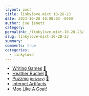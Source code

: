 ```yaml
---
layout: post
title: linkylove.mixt 10-28-23
date: 2023-10-28 10:00:03 -0400
author: joe jenett
category: 
permalink: /linkylove-mixt-10-28-23/
slug: linkylove-mixt-10-28-23
summary: 
comments: true
categories:
  - linkylove
---
```

<ul class="linkylove">
	<li><a title="Writing Games – The blog dedicated to text-based gaming" href="https://writing-games.com/">Writing Games</a> <a href="https://pinboard.in/u:tdjones">📌</a></li>
	<li><a title="Heather Buchel" href="https://heather-buchel.com/">Heather Buchel</a> <a href="https://pinboard.in/u:angusf">📌</a></li>
	<li><a title="Puzzmo - the (new) place for thoughtful puzzles" href="https://launch.puzzmo.com/">Puzzmo</a> <small>(<a href="https://www.puzzmo.com/public-policy-page">privacy</a>)</small> <a href="https://pinboard.in/u:angusf">📌</a></li>
	<li><a title="Internet Artifacts" href="https://neal.fun/internet-artifacts/">Internet Artifacts</a></li>
	<li><a title="Moo" href="https://mooeena.site/">Moo Like A Goat!</a></li>
</ul>
<a href="https://brid.gy/publish/mastodon"></a>